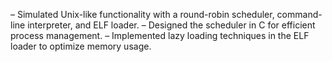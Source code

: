 – Simulated Unix-like functionality with a round-robin scheduler, command-line interpreter, and ELF loader.
– Designed the scheduler in C for efficient process management.
– Implemented lazy loading techniques in the ELF loader to optimize memory usage.

